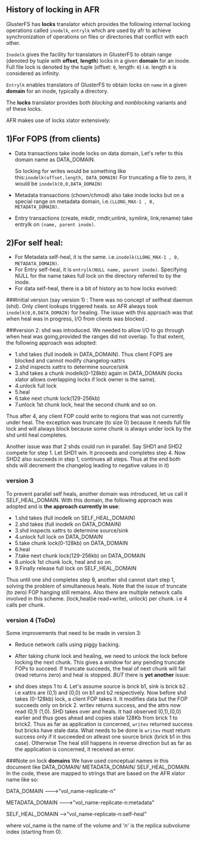 History of locking in AFR
--------------------------

GlusterFS has **locks** translator which provides the following internal locking operations called `inodelk`, `entrylk` which are used by afr to achieve synchronization of operations on files or directories that conflict with each other.

`Inodelk` gives the facility for translators in GlusterFS to obtain range (denoted by tuple with **offset**, **length**) locks in a given **domain** for an inode.
Full file lock is denoted by the tuple (offset: `0`, length: `0`) i.e. length `0` is considered as infinity.

`Entrylk` enables translators of GlusterFS to obtain locks on `name` in a given **domain** for an inode, typically a directory.

The **locks** translator provides both *blocking* and *nonblocking* variants and of these locks.


AFR makes use of locks xlator extensively:

1)For FOPS (from clients)
-----------------------
* Data transactions take inode locks on data domain, Let's refer to this domain name as DATA_DOMAIN.

  So locking for writes would be something like this:`inodelk(offset,length, DATA_DOMAIN)`
  For truncating a file to zero, it would be `inodelk(0,0,DATA_DOMAIN)`

* Metadata transactions (chown/chmod) also take inode locks but on a special range on metadata domain,
  i.e.`(LLONG_MAX-1 , 0, METADATA_DOMAIN).`

* Entry transactions (create, mkdir, rmdir,unlink, symlink, link,rename) take entrylk on `(name, parent inode)`.


2)For self heal:
-------------
* For Metadata self-heal, it is the same.  i.e.`inodelk(LLONG_MAX-1 , 0, METADATA_DOMAIN)`.
* For Entry self-heal, it is `entrylk(NULL name, parent inode)`. Specifying NULL for the name takes full lock on the directory referred to by the inode.
* For data self-heal, there is a bit of history as to how locks evolved:

###Initial version (say version 1) :
There was no concept of selfheal daemon (shd). Only client lookups triggered heals. so AFR always took `inodelk(0,0,DATA_DOMAIN)` for healing. The issue with this approach was that when heal was in progress, I/O from clients was blocked .

###version 2:
shd was introduced. We needed to allow I/O to go through when heal was going,provided the ranges did not overlap. To that extent, the following approach was adopted:

+ 1.shd takes (full inodelk in DATA_DOMAIN). Thus client FOPS are blocked and cannot modify changelog-xattrs
+ 2.shd inspects xattrs to determine source/sink
+ 3.shd takes a chunk inodelk(0-128kb) again in DATA_DOMAIN (locks xlator allows overlapping locks if lock owner is the same).
+ 4.unlock full lock
+ 5.heal
+ 6.take next chunk lock(129-256kb)
+ 7.unlock 1st chunk lock, heal the second chunk and so on.


Thus after 4, any client FOP could write to regions that was not currently under heal. The exception was truncate (to size 0) because it needs full file lock and will always block because some chunk is always under lock by the shd until heal completes.

Another issue was that 2 shds could run in parallel. Say SHD1 and SHD2 compete for step 1. Let SHD1 win. It proceeds and completes step 4. Now SHD2 also succeeds in step 1, continues all steps. Thus at the end both shds will decrement the changelog leading to negative values in it)  

### version 3
To prevent parallel self heals, another domain was introduced, let us call it SELF_HEAL_DOMAIN. With this domain, the following approach was adopted and is **the approach currently in use**:

+ 1.shd takes (full inodelk on SELF_HEAL_DOMAIN)
+ 2.shd takes (full inodelk on DATA_DOMAIN)
+ 3.shd inspects xattrs  to determine source/sink
+ 4.unlock full lock on DATA_DOMAIN
+ 5.take chunk lock(0-128kb) on DATA_DOMAIN
+ 6.heal
+ 7.take next chunk lock(129-256kb) on DATA_DOMAIN
+ 8.unlock 1st chunk lock, heal and so on.
+ 9.Finally release full lock on SELF_HEAL_DOMAIN

Thus until one shd completes step 9, another shd cannot start step 1, solving the problem of simultaneous heals.
Note that the issue of truncate (to zero) FOP hanging still remains.
Also there are multiple network calls involved in this scheme. (lock,heal(ie read+write), unlock) per chunk. i.e 4 calls per chunk.

### version 4 (ToDo)
Some improvements that need to be made in version 3:
* Reduce network calls using piggy backing.
* After taking chunk lock and healing, we need to unlock the lock before locking the next chunk. This gives a window for any pending truncate FOPs to succeed. If truncate succeeds, the heal of next chunk will fail (read returns zero)
and heal is stopped. *BUT* there is **yet another** issue:

* shd does steps 1 to 4. Let's assume source is brick b1, sink is brick b2 . i.e xattrs are (0,1) and (0,0) on b1 and b2 respectively. Now before shd takes (0-128kb) lock, a client FOP takes it.
It modifies data but the FOP succeeds only on brick 2. writev returns success, and the attrs now read (0,1) (1,0). SHD takes over and heals. It had observed (0,1),(0,0) earlier
and thus goes ahead and copies stale 128Kb from brick 1 to brick2. Thus as far as application is concerned, `writev` returned success but bricks have stale data.
What needs to be done is `writev` must return success only if it succeeded on atleast one source brick (brick b1 in this case). Otherwise  The heal still happens in reverse direction but as far as the application is concerned, it received an error.  

###Note on lock **domains**
We have used conceptual names in this document like DATA_DOMAIN/ METADATA_DOMAIN/ SELF_HEAL_DOMAIN. In the code, these are mapped to strings that are based on the AFR xlator name like so:

DATA_DOMAIN     --->"vol_name-replicate-n"

METADATA_DOMAIN  --->"vol_name-replicate-n:metadata"

SELF_HEAL_DOMAIN -->"vol_name-replicate-n:self-heal"

where vol_name is the name of the volume and 'n' is the replica subvolume index (starting from 0).
